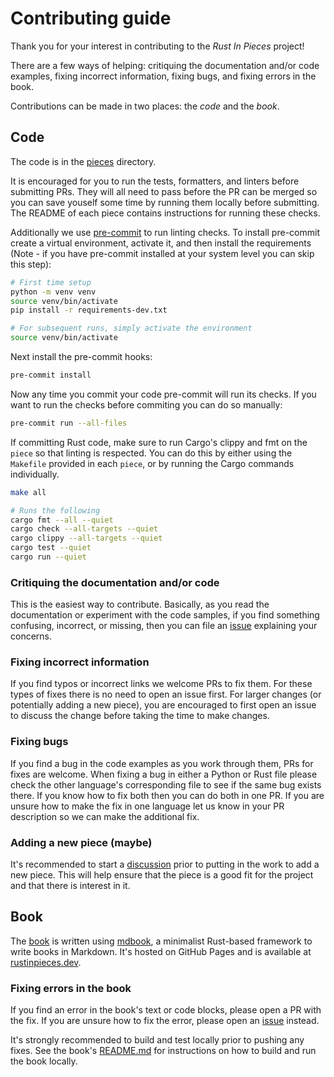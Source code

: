 # Contributing guide

Thank you for your interest in contributing to the _Rust In Pieces_ project!

There are a few ways of helping: critiquing the documentation and/or code examples, fixing
incorrect information, fixing bugs, and fixing errors in the book.

Contributions can be made in two places: the _code_ and the _book_.

## Code

The code is in the [pieces](./pieces) directory.

It is encouraged for you to run the tests, formatters, and linters before submitting PRs. They will
all need to pass before the PR can be merged so you can save youself some time by running them
locally before submitting. The README of each piece contains instructions for running these checks.

Additionally we use [pre-commit](https://pre-commit.com) to run linting checks. To install
pre-commit create a virtual environment, activate it, and then install the requirements (Note - if
you have pre-commit installed at your system level you can skip this step):

```sh
# First time setup
python -m venv venv
source venv/bin/activate
pip install -r requirements-dev.txt

# For subsequent runs, simply activate the environment
source venv/bin/activate
```

Next install the pre-commit hooks:

```sh
pre-commit install
```

Now any time you commit your code pre-commit will run its checks. If you want to run the checks
before commiting you can do so manually:

```sh
pre-commit run --all-files
```

If committing Rust code, make sure to run Cargo's clippy and fmt on the `piece` so that linting is
respected. You can do this by either using the `Makefile` provided in each `piece`, or by running
the Cargo commands individually.

```sh
make all

# Runs the following
cargo fmt --all --quiet
cargo check --all-targets --quiet
cargo clippy --all-targets --quiet
cargo test --quiet
cargo run --quiet
```

### Critiquing the documentation and/or code

This is the easiest way to contribute. Basically, as you read the documentation or experiment with
the code samples, if you find something confusing, incorrect, or missing, then you can file an
[issue](https://github.com/thedataquarry/rustinpieces/issues) explaining your concerns.

### Fixing incorrect information

If you find typos or incorrect links we welcome PRs to fix them. For these types of fixes there is
no need to open an issue first. For larger changes (or potentially adding a new piece), you are
encouraged to first open an issue to discuss the change before taking the time to make changes.

### Fixing bugs

If you find a bug in the code examples as you work through them, PRs for fixes are welcome. When
fixing a bug in either a Python or Rust file please check the other language's corresponding file
to see if the same bug exists there. If you know how to fix both then you can do both in one PR. If
you are unsure how to make the fix in one language let us know in your PR description so we can make
the additional fix.

### Adding a new piece (maybe)

It's recommended to start a
[discussion](https://github.com/thedataquarry/rustinpieces/discussions/categories/ideas)
prior to putting in the work to add a new piece. This will help ensure that the piece is a good fit
for the project and that there is interest in it.

## Book

The [book](./book) is written using [mdbook](https://github.com/rust-lang/mdBook), a minimalist
Rust-based framework to write books in Markdown. It's hosted on GitHub Pages and is available at
[rustinpieces.dev](https://rustinpieces.dev).

### Fixing errors in the book

If you find an error in the book's text or code blocks, please open a PR with the fix.
If you are unsure how to fix the error, please open an
[issue](https://github.com/thedataquarry/rustinpieces/issues) instead.

It's strongly recommended to build and test locally prior to pushing any fixes.
See the book's [README.md](./book/README.md) for instructions on how to build and run the book locally.
